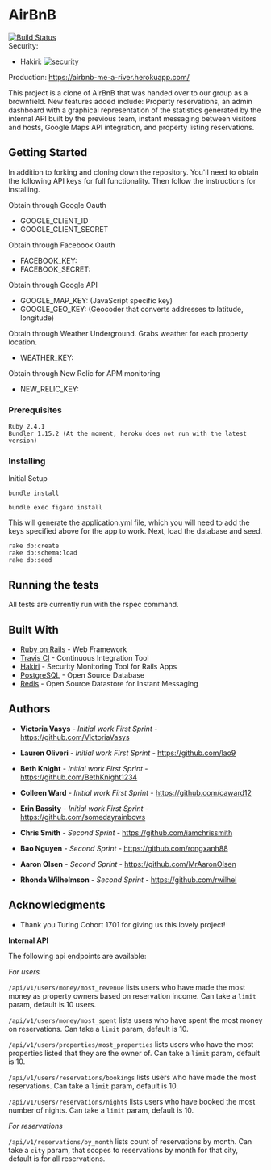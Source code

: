 # AirBnB
[![Build Status](https://travis-ci.org/iamchrissmith/air_bnb_clone.svg?branch=master)](https://travis-ci.org/iamchrissmith/air_bnb_clone)  
Security:
- Hakiri: [![security](https://hakiri.io/github/iamchrissmith/air_bnb_clone/master.svg)](https://hakiri.io/github/iamchrissmith/air_bnb_clone/master)

Production: https://airbnb-me-a-river.herokuapp.com/

This project is a clone of AirBnB that was handed over to our group as a brownfield. New features added include: Property reservations,
an admin dashboard with a graphical representation of the statistics generated by the internal API built by the previous team,
instant messaging between visitors and hosts, Google Maps API integration, and property listing reservations.

## Getting Started

In addition to forking and cloning down the repository. You'll need to obtain the following API keys for full functionality.
Then follow the instructions for installing.

Obtain through Google Oauth
* GOOGLE_CLIENT_ID
* GOOGLE_CLIENT_SECRET

Obtain through Facebook Oauth
* FACEBOOK_KEY:
* FACEBOOK_SECRET:

Obtain through Google API
* GOOGLE_MAP_KEY: (JavaScript specific key)
* GOOGLE_GEO_KEY: (Geocoder that converts addresses to latitude, longitude)

Obtain through Weather Underground. Grabs weather for each property location.
* WEATHER_KEY:

Obtain through New Relic for APM monitoring
* NEW_RELIC_KEY:


### Prerequisites

```
Ruby 2.4.1
Bundler 1.15.2 (At the moment, heroku does not run with the latest version)
```

### Installing

Initial Setup
```
bundle install

bundle exec figaro install
```

This will generate the application.yml file, which you will need to add the keys specified above
for the app to work. Next, load the database and seed.

```
rake db:create
rake db:schema:load
rake db:seed
```


## Running the tests

All tests are currently run with the rspec command.

## Built With

* [Ruby on Rails](http://rubyonrails.org/) - Web Framework
* [Travis CI](https://travis-ci.org/) - Continuous Integration Tool
* [Hakiri](https://hakiri.io/) - Security Monitoring Tool for Rails Apps
* [PostgreSQL](https://www.postgresql.org/) - Open Source Database
* [Redis](https://redis.io/) - Open Source Datastore for Instant Messaging

## Authors

* **Victoria Vasys** - *Initial work First Sprint* - https://github.com/VictoriaVasys
* **Lauren Oliveri** - *Initial work First Sprint* - https://github.com/lao9
* **Beth Knight** - *Initial work First Sprint* - https://github.com/BethKnight1234
* **Colleen Ward** - *Initial work First Sprint* - https://github.com/caward12
* **Erin Bassity** - *Initial work First Sprint* - https://github.com/somedayrainbows

* **Chris Smith** - *Second Sprint* - https://github.com/iamchrissmith
* **Bao Nguyen** - *Second Sprint* - https://github.com/rongxanh88
* **Aaron Olsen** - *Second Sprint* - https://github.com/MrAaronOlsen
* **Rhonda Wilhelmson** - *Second Sprint* - https://github.com/rwilhel

## Acknowledgments

* Thank you Turing Cohort 1701 for giving us this lovely project!

**Internal API**

The following api endpoints are available:

*For users*

`/api/v1/users/money/most_revenue` lists users who have made the most money as property owners based on reservation income. Can take a `limit` param, default is 10 users.

`/api/v1/users/money/most_spent` lists users who have spent the most money on reservations. Can take a `limit` param, default is 10.

`/api/v1/users/properties/most_properties` lists users who have the most properties listed that they are the owner of. Can take a `limit` param, default is 10.

`/api/v1/users/reservations/bookings` lists users who have made the most reservations. Can take a `limit` param, default is 10.

`/api/v1/users/reservations/nights` lists users who have booked the most number of nights. Can take a `limit` param, default is 10.

*For reservations*

`/api/v1/reservations/by_month` lists count of reservations by month. Can take a `city` param, that scopes to reservations by month for that city, default is for all reservations.
